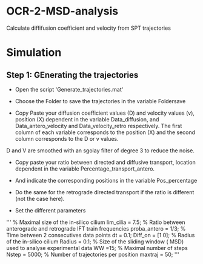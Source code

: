 # OCR-2-MSD-analysis
Calculate diffifusion coefficient and velocity from SPT trajectories


# Simulation
## Step 1: GEnerating the trajectories
- Open the script 'Generate_trajectories.mat'
- Choose the Folder to save the trajectories in the variable Foldersave

- Copy Paste your diffusion coefficient values (D) and velocity values (v), position (X) dependent in the variable Data_diffusion, and Data_antero_velocity and Data_velocity_retro respectively.
The first column of each variable corresponds to the position (X) and the second column corresponds to the D or v values.

D and V are smoothed with an sgolay filter of degree 3 to reduce the noise.

- Copy paste your ratio between directed and diffusive transport, location dependent in the variable Percentage_transport_antero.
- And indicate the corresponding positions in the variable Pos_percentage

- Do the same for the retrograde directed transport if the ratio is different (not the case here).

- Set the different parameters

'''
% Maximal size of the in-silico cilium
lim_cilia = 7.5;
% Ratio between anterograde and retrograde IFT train frequencies
proba_antero = 1/3;
% Time between 2 consecutives data points
dt = 0.1;
Diff_on = [1 0];
% Radius of the in-silico cilium
Radius = 0.1;
% Size of the sliding window ( MSD) used to analyse experimental data 
WW =15;
% Maximal number of steps
Nstep = 5000;
% Number of trajectories per position
maxtraj = 50;
'''


